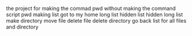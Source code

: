 the project for making the commad pwd without making the command
script pwd
making list
got to my home
long list
hidden list
hidden long list
make directory
move file
delete file
delete directory
go back
list for all files and directory
